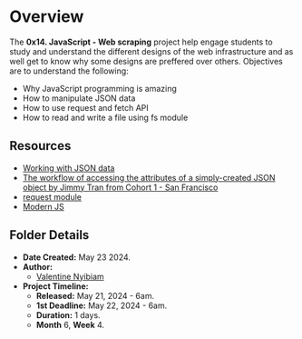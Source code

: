 # Overview #

The **0x14. JavaScript - Web scraping** project help engage students
to study and understand the different designs of the web  infrastructure
and as well get to know why some designs are preffered over others.
Objectives are to understand the following:
- Why JavaScript programming is amazing
- How to manipulate JSON data
- How to use request and fetch API
- How to read and write a file using fs module

## Resources ##
- [Working with JSON data](https://developer.mozilla.org/en-US/docs/Learn/JavaScript/Objects/JSON)
- [The workflow of accessing the attributes of a simply-created JSON object by Jimmy Tran from Cohort 1 - San Francisco](https://medium.com/@vietkieutie/the-workflow-of-accessing-the-attributes-of-a-simply-created-json-object-82a5b33e2319)
- [request module](https://github.com/request/request)
- [Modern JS](https://github.com/mbeaudru/modern-js-cheatsheet)

## Folder Details ##
- **Date Created:** May 23 2024.
- **Author:** 
	- [Valentine Nyibiam](https.//github.com/ValentineNyibiam)
- **Project Timeline:**
  - **Released:** May 21, 2024 - 6am.
  - **1st Deadline:** May 22, 2024 - 6am.
  - **Duration:** 1 days.
  - **Month** 6, **Week** 4.
